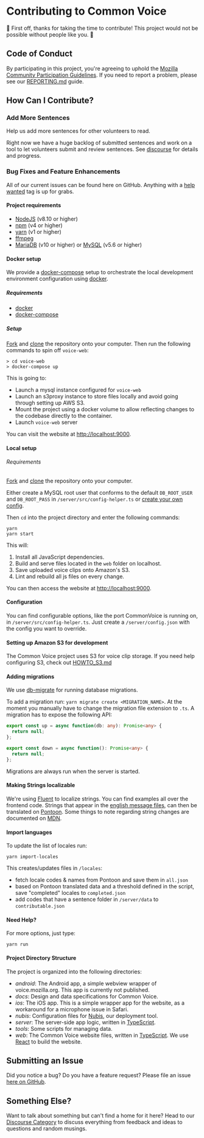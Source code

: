 # Contributing to Common Voice

🎉 First off, thanks for taking the time to contribute! This project would not be possible without people like you. 🎉

## Code of Conduct
By participating in this project, you're agreeing to uphold the [Mozilla Community Participation Guidelines](https://www.mozilla.org/en-US/about/governance/policies/participation/). If you need to report a problem, please see our [REPORTING.md](./REPORTING.md) guide.

## How Can I Contribute?

### Add More Sentences

Help us add more sentences for other volunteers to read.

Right now we have a huge backlog of submitted sentences and work on a tool to let volunteers submit and review sentences. See [discourse](https://discourse.mozilla.org/t/we-want-your-feedback-improving-the-sentence-collection/30358) for details and progress.

### Bug Fixes and Feature Enhancements
All of our current issues can be found here on GitHub. Anything with a [help wanted](https://github.com/mozilla/voice-web/issues?q=is%3Aissue+is%3Aopen+label%3A%22help+wanted%22) tag is up for grabs.

#### Project requirements
- [NodeJS](https://nodejs.org) (v8.10 or higher)
- [npm](https://www.npmjs.com) (v4 or higher)
- [yarn](https://yarnpkg.com) (v1 or higher)
- [ffmpeg](https://www.ffmpeg.org/download.html)
- [MariaDB](https://mariadb.org/download/) (v10 or higher) or [MySQL](https://www.mysql.com/downloads/) (v5.6 or higher)

#### Docker setup

We provide a [docker-compose](https://docs.docker.com/compose/) setup to orchestrate the local development environment configuration using [docker](https://www.docker.com/).

##### Requirements

- [docker](https://www.docker.com/)
- [docker-compose](https://docs.docker.com/compose/)

##### Setup

[Fork](https://help.github.com/articles/fork-a-repo/) and [clone](https://help.github.com/articles/cloning-a-repository/) the repository onto your computer.
Then run the following commands to spin off `voice-web`:


```
> cd voice-web
> docker-compose up
```

This is going to:

- Launch a mysql instance configured for `voice-web`
- Launch an s3proxy instance to store files locally and avoid going through setting up AWS S3.
- Mount the project using a docker volume to allow reflecting changes to the codebase directly to the container.
- Launch `voice-web` server

You can visit the website at [http://localhost:9000](http://localhost:9000).

#### Local setup

###### Requirements

[Fork](https://help.github.com/articles/fork-a-repo/) and [clone](https://help.github.com/articles/cloning-a-repository/) the repository onto your computer.

Either create a MySQL root user that conforms to the default `DB_ROOT_USER` and `DB_ROOT_PASS` in `/server/src/config-helper.ts` or [create your own config](https://github.com/mozilla/voice-web/blob/master/CONTRIBUTING.md#configuration). 

Then `cd` into the project directory and enter the following commands:
```
yarn
yarn start
```
This will:
1. Install all JavaScript dependencies.
2. Build and serve files located in the `web` folder on localhost.
3. Save uploaded voice clips onto Amazon's S3.
4. Lint and rebuild all js files on every change.

You can then access the website at [http://localhost:9000](http://localhost:9000).

#### Configuration
You can find configurable options, like the port CommonVoice is running on, in `/server/src/config-helper.ts`. Just create a `/server/config.json` with the config you want to override.

#### Setting up Amazon S3 for development
The Common Voice project uses S3 for voice clip storage. If you need help configuring
S3, check out [HOWTO_S3.md](./docs/HOWTO_S3.md)

#### Adding migrations
We use [db-migrate](https://github.com/db-migrate/node-db-migrate) for running database migrations.

To add a migration run:
`yarn migrate create <MIGRATION_NAME>`.
At the moment you manually have to change the migration file extension to `.ts`. A migration has to expose the following API:
```typescript
export const up = async function(db: any): Promise<any> {
  return null;
};

export const down = async function(): Promise<any> {
  return null;
};

```

Migrations are always run when the server is started.

#### Making Strings localizable
We're using [Fluent](http://projectfluent.org/) to localize strings. You can find examples all over the frontend code. Strings that appear in the [english message files](https://github.com/mozilla/voice-web/tree/master/web/locales/en), can then be translated on [Pontoon](https://pontoon.mozilla.org/projects/common-voice/). Some things to note regarding string changes are documented on [MDN](https://developer.mozilla.org/en-US/docs/Mozilla/Localization/Localization_content_best_practices#Changing_existing_strings).


#### Import languages
To update the list of locales run:
```
yarn import-locales
```

This creates/updates files in `/locales`:
- fetch locale codes & names from Pontoon and save them in `all.json`
- based on Pontoon translated data and a threshold defined in the script, save "completed" locales to `completed.json`
- add codes that have a sentence folder in `/server/data` to `contributable.json`

#### Need Help?
For more options, just type:
```
yarn run
```

#### Project Directory Structure
The project is organized into the following directories:

- *android*: The Android app, a simple webview wrapper of voice.mozilla.org. This app is currently not published.
- *docs*: Design and data specifications for Common Voice.
- *ios*: The iOS app. This is a simple wrapper app for the website, as a workaround for a microphone issue in Safari.
- *nubis*: Configuration files for [Nubis](https://github.com/nubisproject), our deployment tool.
- *server*: The server-side app logic, written in [TypeScript](http://www.typescriptlang.org/).
- *tools*: Some scripts for managing data.
- *web*: The Common Voice website files, written in [TypeScript](http://www.typescriptlang.org/). We use [React](https://reactjs.org/) to build the website.

## Submitting an Issue
Did you notice a bug? Do you have a feature request? Please file an issue [here on GitHub](https://github.com/mozilla/voice-web/issues).

## Something Else?
Want to talk about something but can't find a home for it here? Head to our [Discourse Category](https://discourse.mozilla-community.org/c/voice) to discuss everything from feedback and ideas to questions and random musings.
